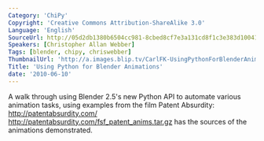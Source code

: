 ```yaml
---
Category: 'ChiPy'
Copyright: 'Creative Commons Attribution-ShareAlike 3.0'
Language: 'English'
SourceUrl: http://05d2db1380b6504cc981-8cbed8cf7e3a131cd8f1c3e383d10041.r93.cf2.rackcdn.com/chipy/575_using-python-for-blender-animations.flv
Speakers: [Christopher Allan Webber]
Tags: [blender, chipy, chriswebber]
ThumbnailUrl: 'http://a.images.blip.tv/CarlFK-UsingPythonForBlenderAnimations589-560.jpg'
Title: 'Using Python for Blender Animations'
date: '2010-06-10'
---
```

A walk through using Blender 2.5's new Python API to automate various
animation tasks, using examples from the film Patent Absurdity:
http://patentabsurdity.com/ http://patentabsurdity.com/fsf_patent_anims.tar.gz
has the sources of the animations demonstrated.
